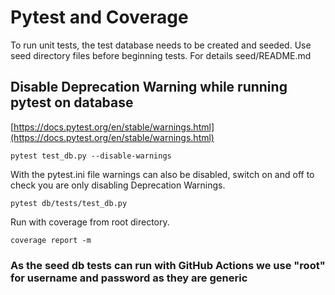 # Pytest and Coverage

To run unit tests, the test database needs to be created and seeded. Use seed directory files before beginning tests. For details seed/README.md

## Disable Deprecation Warning while running pytest on database

[https://docs.pytest.org/en/stable/warnings.html](https://docs.pytest.org/en/stable/warnings.html)

```shell
pytest test_db.py --disable-warnings
```

With the pytest.ini file warnings can also be disabled, switch on and off to check you are only disabling Deprecation Warnings.

```shell
pytest db/tests/test_db.py
```

Run with coverage from root directory.
```shell
coverage report -m
```

### As the seed db tests can run with GitHub Actions we use "root" for username and password as they are generic